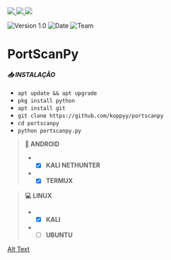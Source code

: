 
<a href="https://www.instagram.com/koppyyy_" alt="Instagram" target="_blank">
  <img src="https://img.shields.io/badge/-Instagram-DF0174?style=for-the-badge&labelColor=DF0174&logo=instagram&logoColor=white&link=https://www.instagram.com/koppyyy_">
</a>
<a href="https://wa.me/554792433327" alt="WhatsApp" target="_blank">
  <img src="https://img.shields.io/badge/WhatsApp-25D366?style=for-the-badge&logo=whatsapp&logoColor=white&link=https://wa.me/554991884706">
<img src="https://img.shields.io/badge/Python-14354C?style=for-the-badge&logo=python&logoColor=white">
</a>

![[Version 1.0](https://github.com/koppy333-333-333)](http://img.shields.io/badge/version-v1.0-red.svg)
![[Date](https://github.com/koppy333-333-333)](http://img.shields.io/badge/date-05/10/2022-white.svg)
![[Team](https://github.com/koppy333-333-333)](http://img.shields.io/badge/Team-404-green.svg)
#

# PortScanPy
#### *📥 INSTALAÇÃO*  
 - `apt update && apt upgrade`
 - `pkg install python`
 - `apt install git`
 - `git clone https://github.com/koppyy/portscanpy`
 - `cd portscanpy`
 - `python portscanpy.py`  

> **📱 ANDROID**
> - - [x] **KALI NETHUNTER**
> - - [x] **TERMUX**  

> **💻 LINUX**
> - - [x] **KALI**
> - - [ ] **UBUNTU**

[Alt Text](https://i.imgur.com/z4nm0t6.gif)
